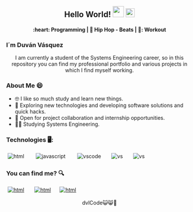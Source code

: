 <h2 align = "center"> Hello World! <img src="https://raw.githubusercontent.com/iampavangandhi/iampavangandhi/master/gifs/Hi.gif" width="30px"> <img src="https://github.com/TheDudeThatCode/TheDudeThatCode/blob/master/Assets/Earth.gif" width="24px"></h2> 

 
<h4 align ="center">  :heart: Programming | 🎵 Hip Hop - Beats  | 💪: Workout </h4> 

<h3 align = "left"> I´m  Duván Vásquez </h3> 


<p align ="center">
 I am currently a student of the Systems Engineering career, so in this repository you can find my professional portfolio and various projects in which I find myself working.
</p>

###  About Me 😄

- 🤓 I like so much study and learn new things. 
- 🤔 Exploring new technologies and developing software solutions and quick hacks.
- 🤗 Open for project collaboration and internship opportunities.
- 👨‍🎓 Studying Systems Engineering.



### Technologies 🖥️:

<p align="left">
 <img src="https://user-images.githubusercontent.com/90654984/167202725-6564e3e7-b0b4-4a7d-96c9-2ca6952f8b20.png" alt="html" style="vertical-align:top; margin:4px">&nbsp;&nbsp;&nbsp;&nbsp;&nbsp;
 <img src="https://user-images.githubusercontent.com/90654984/167202635-7250a944-9eaf-42ea-a02d-42c87521300c.png" alt="javascript" style="vertical-align:top; margin:4px">&nbsp;&nbsp;&nbsp;&nbsp;&nbsp;
 <img src="https://user-images.githubusercontent.com/90654984/166990873-30ddef2e-e476-4847-903b-c81d4a02d977.png" alt="vscode" style="vertical-align:top; margin:4px">&nbsp;&nbsp;&nbsp;&nbsp;
 <img src="https://user-images.githubusercontent.com/90654984/166991622-0410bfac-fc13-45e4-bd21-e84c466c4a61.png" alt="vs" style="vertical-align:top; margin:4px">&nbsp;&nbsp;&nbsp;&nbsp;
 <img src="https://user-images.githubusercontent.com/90654984/167203270-e78fe52a-2f10-4dff-8c04-eb1f780a9dee.png" alt="vs" style="vertical-align:top; margin:4px">
</p>


###  You can find me? 🔍
<a href="https://twitter.com/dvlCode"><img src="https://user-images.githubusercontent.com/90654984/166987092-01097ec4-e16f-483b-ac85-e7cb6d6ec9ae.png" alt="html" style="vertical-align:top; margin:4px"></a>&nbsp;&nbsp;&nbsp;&nbsp;
<a href="https://www.instagram.com/dvl.code/"><img src="https://user-images.githubusercontent.com/90654984/166987792-3878f1c8-da41-4f95-b28c-55355495c822.png" alt="html" style="vertical-align:top; margin:4px"></a>&nbsp;&nbsp;&nbsp;
<a href="https://www.facebook.com/duvan.vasquez.773"><img src="https://user-images.githubusercontent.com/90654984/166987669-fa037018-7e75-4735-8bc1-1bc97188c6dd.png" alt="html" style="vertical-align:top; margin:4px"></a>


 
 
 <p align="center">
 dvlCode😺😸🍉
</p>
